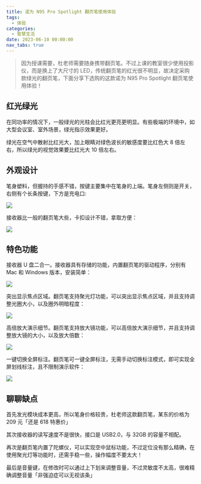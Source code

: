 ```yaml
---
title: 诺为 N95 Pro Spotlight 翻页笔使用体验
tags:
  - 体验
categories:
  - 智慧生活
date: 2023-06-10 00:00:00
nav_tabs: true
---
```


> 因为授课需要，杜老师需要随身携带翻页笔。不过上课的教室很少使用投影仪，而是换上了大尺寸的 LED，传统翻页笔的红光很不明显，故决定采购款绿光的翻页笔，下面分享下选购的这款诺为 N95 Pro Spotlight 翻页笔使用体验！

<!-- more -->

## 红光绿光

在同功率的情况下，一般绿光的光柱会比红光更亮更明显。有些极端的环境中，如大型会议室、室外场景，绿光指示效果更好。

绿光在空气中散射比红光大，加上眼睛对绿色波长的敏感度要比红色大 8 倍左右，所以绿光的视觉效果要比红光大 10 倍左右。

## 外观设计

笔身塑料，但握持的手感不错，按键主要集中在笔身的上端。笔身左侧则是开关，右侧有个长条按键，下方是充电口:

![](https://cdn.dusays.com/2023/06/594-1.jpg)

接收器比一般的翻页笔大些，卡扣设计不错，拿取方便：

![](https://cdn.dusays.com/2023/06/594-2.jpg)

## 特色功能

接收器 U 盘二合一。接收器具有存储的功能，内置翻页笔的驱动程序，分别有 Mac 和 Windows 版本，安装简单：

![](https://cdn.dusays.com/2023/06/594-3.jpg)

突出显示焦点区域。翻页笔支持聚光灯功能，可以突出显示焦点区域，并且支持调整光圈大小，以及圈外明暗程度：

![](https://cdn.dusays.com/2023/06/594-4.jpg)

高倍放大演示细节。翻页笔支持放大镜功能，可以高倍放大演示细节，并且支持调整放大镜的大小，以及放大倍数：

![](https://cdn.dusays.com/2023/06/594-5.jpg)

一键切换全屏标注。翻页笔可一键全屏标注，无需手动切换标注模式，即可实现全屏划线标注，且不限制演示软件：

![](https://cdn.dusays.com/2023/06/594-6.jpg)

## 聊聊缺点

首先发光模块成本更高，所以笔身价格较贵，杜老师这款翻页笔，某东的价格为 209 元「还是 618 特惠价」

其次接收器的读写速度不是很快，接口是 USB2.0，与 32GB 的容量不相配。

再次是翻页笔内置了陀螺仪，可以实现空中鼠标功能，不过定位没有那么精确，在使用聚光灯等功能时，还需手稳一些，操作幅度不要太大！

最后是音量键，在修改时可以通过上下划来调整音量，不过灵敏度不太高，很难精确调整音量「非强迫症可以无视该条」